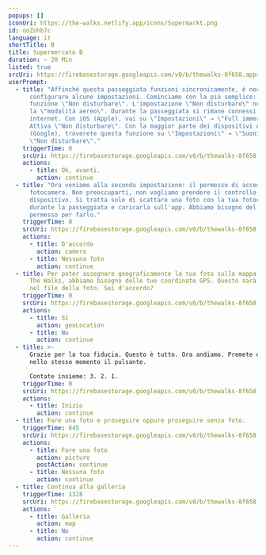 ```yaml
---
popups: []
iconUri: https://the-walks.netlify.app/icons/Supermarkt.png
id: ooZohb7c
language: it
shortTitle: B
title: Supermercato B
duration: ~ 20 Min
listed: true
srcUri: https://firebasestorage.googleapis.com/v0/b/thewalks-8f658.appspot.com/o/mp3%2Fv0%2Fit_uma9ooK4%2Fit_ooZohb7c.mp3?alt=media&token=bd390725-da4b-4ad4-bf37-7ad2101d3cf4
userPrompt:
  - title: "Affinché questa passeggiata funzioni sincronicamente, è necessario
      configurare alcune impostazioni. Cominciamo con la più semplice: la
      funzione \"Non disturbare\". L'impostazione \"Non disturbare\" non è come
      la \"modalità aereo\". Durante la passeggiata si rimane connessi a
      internet. Con iOS (Apple), vai su \"Impostazioni\" → \"Full immersion\".
      Attiva \"Non disturbare\". Con la maggior parte dei dispositivi Android
      (Google), troverete questa funzione su \"Impostazioni\" → \"Suoni\" →
      \"Non disturbare\"."
    triggerTime: 0
    srcUri: https://firebasestorage.googleapis.com/v0/b/thewalks-8f658.appspot.com/o/static%2Fmedias%2Fmulti_Zeubeel8_loop.mp3?alt=media&token=88349085-3303-48b9-bdc6-fd7b09519a26
    actions:
      - title: Ok, avanti.
        action: continue
  - title: "Ora veniamo alla seconda impostazione: il permesso di accedere alla tua
      fotocamera. Non preoccuparti, non vogliamo prendere il controllo del tuo
      dispositivo. Si tratta solo di scattare una foto con la tua fotocamera
      durante la passeggiata e caricarla sull'app. Abbiamo bisogno del tuo
      permesso per farlo."
    triggerTime: 0
    srcUri: https://firebasestorage.googleapis.com/v0/b/thewalks-8f658.appspot.com/o/static%2Fmedias%2Fmulti_Zeubeel8_loop.mp3?alt=media&token=88349085-3303-48b9-bdc6-fd7b09519a26
    actions:
      - title: D'accordo
        action: camera
      - title: Nessuna foto
        action: continue
  - title: Per poter assegnare geograficamente la tua foto sulla mappa mondiale di
      The Walks, abbiamo bisogno delle tue coordinate GPS. Questo sarà salvato
      nel file della foto. Sei d'accordo?
    triggerTime: 0
    srcUri: https://firebasestorage.googleapis.com/v0/b/thewalks-8f658.appspot.com/o/static%2Fmedias%2Fmulti_Zeubeel8_loop.mp3?alt=media&token=88349085-3303-48b9-bdc6-fd7b09519a26
    actions:
      - title: Sì
        action: geoLocation
      - title: No
        action: continue
  - title: >-
      Grazie per la tua fiducia. Questo è tutto. Ora andiamo. Premete entrambi
      nello stesso momento il pulsante.

      Contate insieme: 3. 2. 1.
    triggerTime: 0
    srcUri: https://firebasestorage.googleapis.com/v0/b/thewalks-8f658.appspot.com/o/static%2Fmedias%2Fmulti_Zeubeel8_loop.mp3?alt=media&token=88349085-3303-48b9-bdc6-fd7b09519a26
    actions:
      - title: Inizio
        action: continue
  - title: Fare una foto e proseguire oppure proseguire senza foto.
    triggerTime: 645
    srcUri: https://firebasestorage.googleapis.com/v0/b/thewalks-8f658.appspot.com/o/mp3%2Fv0%2Fit_uma9ooK4%2Fit_uma9ooK4_loop_1.mp3?alt=media&token=045432f2-4c91-430f-a57e-5383544af85c
    actions:
      - title: Fare una foto
        action: picture
        postAction: continue
      - title: Nessuna foto
        action: continue
  - title: Continua alla galleria
    triggerTime: 1328
    srcUri: https://firebasestorage.googleapis.com/v0/b/thewalks-8f658.appspot.com/o/static%2Fmedias%2Fmulti_Zeubeel8_loop.mp3?alt=media&token=88349085-3303-48b9-bdc6-fd7b09519a26
    actions:
      - title: Galleria
        action: map
      - title: No
        action: continue
---
```


